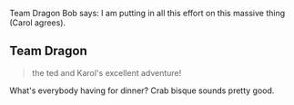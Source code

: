 Team Dragon
Bob says: I am putting in all this effort on this massive thing (Carol agrees).

## Team Dragon

>the ted and Karol's excellent adventure!

What's everybody having for dinner? Crab bisque sounds pretty good.